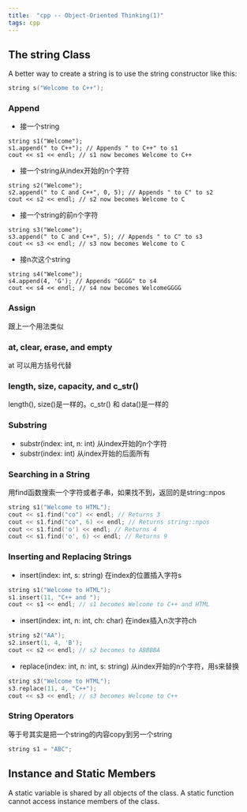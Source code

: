 ```yaml
---
title:  "cpp -- Object-Oriented Thinking(1)"
tags: cpp
---
```


## The string Class

A better way to create a string is to use the string constructor like this:

```c++
string s("Welcome to C++");
```

### Append

* 接一个string

```
string s1("Welcome");
s1.append(" to C++"); // Appends " to C++" to s1
cout << s1 << endl; // s1 now becomes Welcome to C++
```

* 接一个string从index开始的n个字符

```
string s2("Welcome");
s2.append(" to C and C++", 0, 5); // Appends " to C" to s2
cout << s2 << endl; // s2 now becomes Welcome to C
```

* 接一个string的前n个字符

```
string s3("Welcome");
s3.append(" to C and C++", 5); // Appends " to C" to s3
cout << s3 << endl; // s3 now becomes Welcome to C
```

* 接n次这个string

```
string s4("Welcome");
s4.append(4, 'G'); // Appends "GGGG" to s4
cout << s4 << endl; // s4 now becomes WelcomeGGGG
```

### Assign

跟上一个用法类似

### at, clear, erase, and empty

at 可以用方括号代替

### length, size, capacity, and c_str()

length(), size()是一样的。c_str() 和 data()是一样的

### Substring

* substr(index: int, n: int)  从index开始的n个字符
* substr(index: int) 从index开始的后面所有

### Searching in a String

用find函数搜索一个字符或者子串，如果找不到，返回的是string::npos

```c++
string s1("Welcome to HTML");
cout << s1.find("co") << endl; // Returns 3
cout << s1.find("co", 6) << endl; // Returns string::npos
cout << s1.find('o') << endl; // Returns 4
cout << s1.find('o', 6) << endl; // Returns 9
```

### Inserting and Replacing Strings

* insert(index: int, s: string) 在index的位置插入字符s

```c++
string s1("Welcome to HTML");
s1.insert(11, "C++ and ");
cout << s1 << endl; // s1 becomes Welcome to C++ and HTML
```

* insert(index: int, n: int, ch: char) 在index插入n次字符ch

```c++
string s2("AA");
s2.insert(1, 4, 'B');
cout << s2 << endl; // s2 becomes to ABBBBA
```

* replace(index: int, n: int, s: string) 从index开始的n个字符，用s来替换

```c++
string s3("Welcome to HTML");
s3.replace(11, 4, "C++");
cout << s3 << endl; // s3 becomes Welcome to C++
```

### String Operators

等于号其实是把一个string的内容copy到另一个string

```c++
string s1 = "ABC";
```

## Instance and Static Members

A static variable is shared by all objects of the class. A static function cannot access
instance members of the class.

